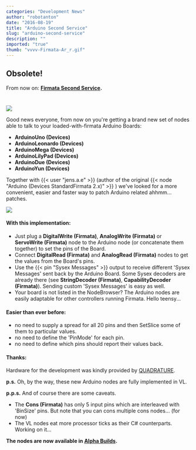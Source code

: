 ```yaml
---
categories: "Development News"
author: "robotanton"
date: "2016-08-19"
title: "Arduino Second Service"
slug: "arduino-second-service"
description: ""
imported: "true"
thumb: "vvvv-Firmata-Ar_r.gif"
---
```



##  Obsolete!
From now on: **[Firmata Second Service](/blog/2016/firmata-second-service).**

#  
![](vvvv-Firmata-Ar_r.gif) 


Good news everyone, from now on you're getting a brand new set of nodes able to talk to your loaded-with-firmata Arduino Boards:

* **ArduinoUno (Devices)**
* **ArduinoLeonardo (Devices)**
* **ArduinoMega (Devices)**
* **ArduinoLilyPad (Devices)**
* **ArduinoDue (Devices)**
* **ArduinoYun (Devices)**

Together with {{< user "jens.a.e" >}} (author of the original {{< node "Arduino (Devices StandardFirmata 2.x)" >}} ) we've looked for a more convenient, easier and faster way to patch Arduino related ahhmm... patches.

![](vvvv-Firmata-Ar_r.png) 

#### With this implementation:
* Just plug a **DigitalWrite (Firmata)**, **AnalogWrite (Firmata)** or **ServoWrite (Firmata)** node to the Arduino node (or concatenate them together) to set the pins of the Board.
* Connect **DigitalRead (Firmata)** and **AnalogRead (Firmata)** nodes to get the values from the Board's pins.
* Use the {{< pin "Sysex Messages" >}} output to receive different 'Sysex Messages' sent back by the Arduino Board. Some Sysex decoders are already there (see **StringDecoder (Firmata)**, **CapabilityDecoder (Firmata)**). Sending custom 'Sysex Messages' is easy as well.
* Your board is not listed in the NodeBrowser? The Arduino nodes are easily adaptable for other controllers running Firmata. Hello teensy...

#### Easier than ever before:
* no need to supply a spread for all 20 pins and then SetSlice some of them to particular values. 
* no need to define the 'PinMode' for each pin.
* no need to define which pins should report their values back.

#### Thanks:
Hardware for the development was kindly provided by [QUADRATURE](https://vvvv.org/businesses/quadrature-goetz-neitsch-gbr).

**p.s.**
Oh, by the way, these new Arduino nodes are fully implemented in VL.

**p.p.s.**
And of course there are some caveats.

* The **Cons (Firmata)** has only 5 input pins which are interleaved with 'BinSize' pins.  But note that you can cons multiple cons nodes... (for now)
* The VL nodes eat more processor ticks as their C# counterparts. Working on it...

**The nodes are now available in [Alpha Builds](https://vvvv.org/downloads/previews).**
